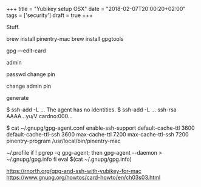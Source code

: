+++
title = "Yubikey setup OSX"
date = "2018-02-07T20:00:20+02:00"
tags = ['security']
draft = true
+++

Stuff.<!--more-->

brew install pinentry-mac
brew install gpgtools

gpg —edit-card

admin

passwd
change pin

change admin pin

generate

$ ssh-add -L
...
The agent has no identities.
$ ssh-add -L
...
ssh-rsa AAAA...yu/V cardno:000...



$ cat ~/.gnupg/gpg-agent.conf
enable-ssh-support
default-cache-ttl 3600
default-cache-ttl-ssh 3600
max-cache-ttl 7200
max-cache-ttl-ssh 7200
pinentry-program /usr/local/bin/pinentry-mac

~/.profile
if ! pgrep -q gpg-agent; then
  gpg-agent --daemon > ~/.gnupg/gpg.info
fi
eval $(cat ~/.gnupg/gpg.info)

https://rnorth.org/gpg-and-ssh-with-yubikey-for-mac
https://www.gnupg.org/howtos/card-howto/en/ch03s03.html
